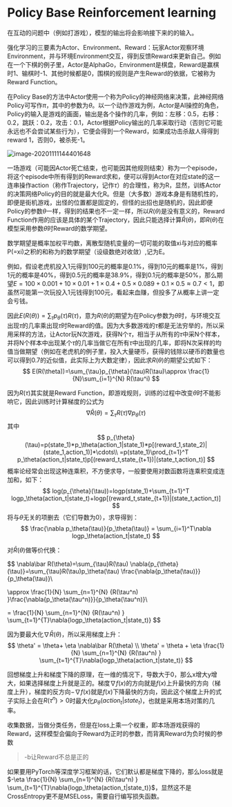 # Policy Base Reinforcement learning

在互动的问题中（例如打游戏），模型的输出将会影响接下来的的输入。

强化学习的三要素为Actor、Environment、Reward：玩家Actor观察环境Environment，并与环境Environment交互，得到反馈Reward来更新自己。例如在一个下棋的例子里，Actor是AlphaGo，Environment是棋盘，Reward是赢棋时1、输棋时-1、其他时候都是0，围棋的规则是产生Reward的依据，它被称为Reward Function。

在Policy Base的方法中Actor使用一个称为Policy的神经网络来决策，此神经网络Policy可写作$\pi$，其中的参数为$\theta$。以一个动作游戏为例，Actor是AI操控的角色，Policy的输入是游戏的画面，输出是各个操作的几率，例如：左移：0.5，右移：0.2，跳跃：0.2，攻击：0.1，Actor根据Policy输出的几率采取行动（否则它可能永远也不会尝试某些行为），它便会得到一个Reward，如果成功击杀敌人得得到reward 1，否则0，被杀死-1。

![image-20201111144401648](E:\WorkSpace\blog\md\DeepLearning\强化学习\Image\image-20201111144401648.png)

一场游戏（可能因Actor死亡结束，也可能因其他规则结束）称为一个episode，将这个episode中所有得到的Reward求和，便可以得到Actor在对应state的这一连串操作action（称作Trajectory，记作$\tau$）的合理性，称为R，显然，训练Actor的决策网络Policy的目的就是最大化R。但是（大多数）游戏本身是有随机性的，即便是街机游戏，出怪的位置都是固定的，但怪的出招也是随机的，因此即便Policy的参数$\theta$一样，得到的结果也不一定一样，所以$R(\theta)$是没有意义的，Reward Function作用的应该是具体的某个Trajectory，因此只能选择计算$\bar R(\theta)$，即$R(\theta)$在模型采用参数$\theta$时Reward的数学期望。

数学期望是概率加权平均数，离散型随机变量的一切可能的取值xi与对应的概率P(=xi)之积的和称为的数学期望（设级数绝对收敛）,记为E。

例如，假设老虎机投入1元得到100元的概率是0.1%，得到10元的概率是1%，得到1元的概率是40%，得到0.5元的概率是38.9%，得到0.1元的概率是50%，那么期望$E=100×0.001+10×0.01+1×0.4+0.5×0.089+0.1×0.5 \approx 0.7<1$，即虽然可能第一次玩投入1元钱得到100元，看起来血赚，但投多了从概率上讲一定会亏钱。

因此$E(R(\theta))=\sum_{\tau}p_{\theta}(\tau)R(\tau)$，意为$R(\theta)$的期望为在Policy参数为$\theta$时，与环境交互出现$\tau$的几率乘出现$\tau$时Reward的值。因为大多数游戏的$\tau$都是无法穷举的，所以采用采样的方法，让Actor玩N次游戏，获得N个$\tau$，相当于从所有的$\tau$中采N个样本，并将N个样本中出现某个$\tau$的几率当做它在所有$\tau$中出现的几率，即将N次采样的均值当做期望（例如在老虎机的例子里，投入大量硬币，获得的钱除以硬币的数量也可以得到0.7的近似值，此实际上为大数定律），因此求$R(\theta)$的期望公式如下：
$$
E(R(\theta))=\sum_{\tau}p_{\theta}(\tau)R(\tau)\approx \frac{1}{N}\sum_{i=1}^{N} R(\tau^i)
$$


因为$R(\tau)$其实就是Reward Function，即游戏规则，训练的过程中改变$\theta$时不能影响它，因此训练时计算梯度的公式为
$$
\nabla\bar R(\theta)=\sum_{\tau}R(\tau)\nabla p_{\theta}(\tau)
$$
其中
$$
p_{\theta}(\tau)=p(state_1)*p_\theta(action_1|state_1)*p[(reward_1,state_2)|(state_1,action_1)]*\cdots\\
=p(state_1)\prod_{t=1}^T p_\theta(action_t|state_t)p[(reward_t,state_{t+1})|(state_t,action_t)]
$$
概率论经常会出现这种连乘积，不方便求导，一般要使用对数函数将连乘积变成连加和，如下：
$$
log(p_{\theta}(\tau))=logp(state_1)+\sum_{t=1}^T logp_\theta(action_t|state_t)+logp[(reward_t,state_{t+1})|(state_t,action_t)]
$$
将与$\theta$无关的项删去（它们导数为0），求导得到：
$$
\frac{\nabla p_\theta(\tau)}{p_\theta(\tau)} = \sum_{i=1}^T\nabla logp_\theta(action_t|state_t)
$$


对$\bar R(\theta)$做等价代换：


$$
\nabla\bar R(\theta)=\sum_{\tau}R(\tau) \nabla{p_{\theta}(\tau)}=\sum_{\tau}R(\tau)p_\theta(\tau) \frac{\nabla{p_\theta(\tau)}}{p_\theta(\tau)}\\

\approx \frac{1}{N} \sum_{n=1}^{N} {R(\tau^n) }\frac{\nabla{p_\theta(\tau^n)}}{p_\theta(\tau^n)}\\

= \frac{1}{N} \sum_{n=1}^{N} {R(\tau^n) } \sum_{t=1}^{T}\nabla{logp_\theta(action_t|state_t)}
$$







因为要最大化$\nabla\bar R(\theta)$，所以采用梯度上升：
$$
\theta' = \theta+ \eta \nabla\bar R(\theta) \\
\theta' = \theta + \eta \frac{1}{N} \sum_{n=1}^{N} {R(\tau^n) } \sum_{t=1}^{T}\nabla{logp_\theta(action_t|state_t)}
$$

回想梯度上升和梯度下降的原理，在一维的情况下，导数大于0，那么x增大y增大，如果选择梯度上升就是正的。梯度$\nabla f(x)$的方向就是$f(x)$上升最快的方向（梯度上升），梯度的反方向$-\nabla f(x)$就是$f(x)$下降最快的方向，因此这个梯度上升的式子实际上会在$R(\tau^n)>0$时最大化$p_\theta(action_t|state_t)$，也就是采用本场对策的几率。

收集数据，当做分类任务，但是在loss上乘一个权重，即本场游戏获得的Reward，这样模型会偏向于Reward为正时的参数，而背离Reward为负时候的参数

> -b让Reward不总是正的

如果要用PyTorch等深度学习框架的话，它们默认都是梯度下降的，那么loss就是$-\eta \frac{1}{N} \sum_{n=1}^{N} {R(\tau^n) } \sum_{t=1}^{T}\nabla{logp_\theta(action_t|state_t)}$，显然这不是CrossEntropy更不是MSELoss，需要自行编写损失函数。

